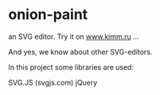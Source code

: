# onion-paint
an SVG editor. Try it on www.kimm.ru ...

And yes, we know about other SVG-editors.



In this project some libraries are used:

SVG.JS (svgjs.com)
jQuery


